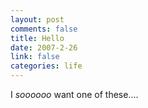 ```yaml
--- 
layout: post
comments: false
title: Hello
date: 2007-2-26
link: false
categories: life
---
```

I <em>soooooo</em> want one of these....

<object height="350" width="425">
<param name="movie" value="http://www.youtube.com/v/s25fjjbDef4"></param>
<param name="wmode" value="transparent"></param><embed src="http://www.youtube.com/v/s25fjjbDef4" type="application/x-shockwave-flash" wmode="transparent" height="350" width="425"></embed></object></p>
